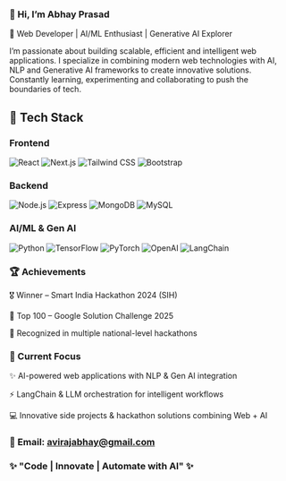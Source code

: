 ### 👋 Hi, I’m Abhay Prasad

🚀 Web Developer | AI/ML Enthusiast | Generative AI Explorer

I’m passionate about building scalable, efficient and intelligent web applications.
I specialize in combining modern web technologies with AI, NLP and Generative AI frameworks to create innovative solutions.
Constantly learning, experimenting and collaborating to push the boundaries of tech.


## 🔧 Tech Stack

### Frontend
![React](https://img.shields.io/badge/React-20232A?style=for-the-badge&logo=react&logoColor=61DAFB)
![Next.js](https://img.shields.io/badge/Next.js-000000?style=for-the-badge&logo=next.js&logoColor=white)
![Tailwind CSS](https://img.shields.io/badge/Tailwind_CSS-38B2AC?style=for-the-badge&logo=tailwind-css&logoColor=white)
![Bootstrap](https://img.shields.io/badge/Bootstrap-7952B3?style=for-the-badge&logo=bootstrap&logoColor=white)

### Backend
![Node.js](https://img.shields.io/badge/Node.js-339933?style=for-the-badge&logo=node.js&logoColor=white)
![Express](https://img.shields.io/badge/Express.js-000000?style=for-the-badge&logo=express&logoColor=white)
![MongoDB](https://img.shields.io/badge/MongoDB-47A248?style=for-the-badge&logo=mongodb&logoColor=white)
![MySQL](https://img.shields.io/badge/MySQL-003B57?style=for-the-badge&logo=mysql&logoColor=white)

### AI/ML & Gen AI
![Python](https://img.shields.io/badge/Python-3776AB?style=for-the-badge&logo=python&logoColor=white)
![TensorFlow](https://img.shields.io/badge/TensorFlow-FF6F00?style=for-the-badge&logo=tensorflow&logoColor=white)
![PyTorch](https://img.shields.io/badge/PyTorch-EE4C2C?style=for-the-badge&logo=pytorch&logoColor=white)
![OpenAI](https://img.shields.io/badge/OpenAI-412991?style=for-the-badge&logo=openai&logoColor=white)
![LangChain](https://img.shields.io/badge/LangChain-FF9900?style=for-the-badge&logoColor=white)


### 🏆 Achievements

🎖 Winner – Smart India Hackathon 2024 (SIH)

🚀 Top 100 – Google Solution Challenge 2025

🏅 Recognized in multiple national-level hackathons

### 📌 Current Focus

✨ AI-powered web applications with NLP & Gen AI integration

⚡ LangChain & LLM orchestration for intelligent workflows

💻 Innovative side projects & hackathon solutions combining Web + AI

### 📩 Email: avirajabhay@gmail.com

### ✨ "Code | Innovate | Automate with AI" ✨
